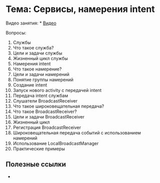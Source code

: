 # Тема: Сервисы, намерения intent

Видео занятия:
	*	[Видео]()


Вопросы:

1.	Cлужбы 
1.	Что такое служба?
2.	Цели и задачи службы
3.	Жизненный цикл службы
2.	Намерения intent
1.	Что такое намерение?
2.	Цели и задачи намерений
3.	Понятие группы намерений
4.	Создание intent
5.	Запуск нового activity с передачей intent
6.	Передача intent службам
3.	Слушатели BroadcastReceiver
1.	Что такое широковещательная передача?
2.	Что такое BroadcastReceiver?
3.	Цели и задачи BroadcastReceiver
4.	Жизненный цикл
5.	Регистрация BroadcastReceiver
6.	Широковещательная передача событий с использованием намерений 
7.	Использование LocalBroadcastManager
4.	Практические примеры

	
## Полезные ссылки

* []()


